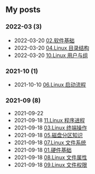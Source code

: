 ## My posts  
### **2022-03** (3)  
- 2022-03-20 [02.软件基础](https://blog.x2b.net/2759544459/)  
- 2022-03-20 [04.Linux 目录结构](https://blog.x2b.net/4087499240/)  
- 2022-03-20 [10.Linux 用户与组](https://blog.x2b.net/2592592171/)  
  
  
### **2021-10** (1)  
- 2021-10-10 [06.Linux 启动流程](https://blog.x2b.net/3373647732/)  
  
  
### **2021-09** (8)  
- 2021-09-22 [](https://blog.x2b.net/0/)  
- 2021-09-18 [11.Linux 程序进程](https://blog.x2b.net/1/)  
- 2021-09-18 [03.Linux 终端操作](https://blog.x2b.net/1784829336/)  
- 2021-09-18 [05.磁盘分区知识](https://blog.x2b.net/3200821655/)  
- 2021-09-18 [07.Linux 文件系统](https://blog.x2b.net/2794564793/)  
- 2021-09-18 [01.硬件基础](https://blog.x2b.net/3847559470/)  
- 2021-09-18 [08.Linux 文件属性](https://blog.x2b.net/1872252014/)  
- 2021-09-18 [09.Linux 文件权限](https://blog.x2b.net/46662635/)  
  
